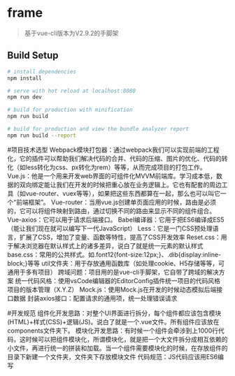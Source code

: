 # frame

> 基于vue-cli版本为V2.9.2的手脚架

## Build Setup

``` bash
# install dependencies
npm install

# serve with hot reload at localhost:8080
npm run dev

# build for production with minification
npm run build

# build for production and view the bundle analyzer report
npm run build --report
```

#项目技术选型
Webpack模块打包器：通过webpack我们可以实现前端的工程化，它的插件可以帮助我们解决代码的合并、代码的压缩、图片的优化、代码的转化（如less转化为css、px转化为rem）等等，从而完成项目的打包工作。
Vue.js：他是一个用来开发web界面的可组件化MVVM前端库。学习成本低，数据的双向绑定能让我们在开发的时候把重心放在业务逻辑上。它也有配套的周边工具（如vue-router、vuex等等），如果把这些东西都算在一起，那么也可以叫它一个“前端框架”。
Vue-router：当用vue.js创建单页面应用的时候，路由是必须的，它可以将组件映射到路由，通过切换不同的路由来显示不同的组件组合。
Vue-axios：它可以用于请求后端接口。
Babel编译器：它用于把ES6编译成ES5（能让我们现在就可以编写下一代JavaScript）
Less：它是一门CSS预处理语言，扩展了CSS，增加了变量、函数等特性，提高了CSS开发效率
Reset.css：用于解决浏览器在默认样式上的诸多差异，说白了就是统一元素的默认样式
base.css：常用的公共样式。如.font12{font-size:12px;}、.dib{display:inline-block;}等等
util文件夹：用于存放通用函数库（如处理cookie、H5存储等等，可通用于多有项目）
跨域问题：项目用的是vue-cli手脚架，它自带了跨域的解决方案
统一代码风格：使用vsCode编辑器的EditorConfig插件统一项目的代码风格
项目的版本管理（X.Y.Z）
Mock.js：使用Mock.js在开发的时候动态模拟后端接口数据
封装axios接口：配置请求的通用项，统一处理错误请求

#开发规范
组件化开发思路：对整个UI界面进行拆分，每个组件都应该包含模块(HTML)+样式(CSS)+逻辑(JS)。说白了就是一个.vue文件。所有组件应该放在components文件夹下。
模块化开发思路：有时候一个组件会牵涉到上1000行代码，这时候可以把组件模块化，所谓模块化，就是把一个大文件拆分成相互依赖的小文件，再进行统一的拼装和加载。当一个组件需要模块化的时候，在存放组件的目录下新建一个文件夹，文件夹下存放模块文件
代码规范：JS代码应该用ES6编写
